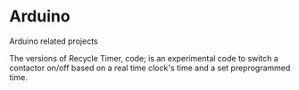 # Arduino
Arduino related projects

The versions of Recycle Timer,  code; is an experimental code to switch a contactor on/off based on a real time clock's time and a set preprogrammed time.
